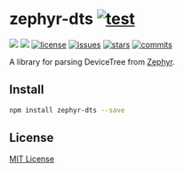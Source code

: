zephyr-dts [![test](https://github.com/xingrz/zephyr-dts/actions/workflows/test.yml/badge.svg)](https://github.com/xingrz/zephyr-dts/actions/workflows/test.yml)
==========

[![][npm-version]][npm-url] [![][npm-downloads]][npm-url] [![license][license-img]][license-url] [![issues][issues-img]][issues-url] [![stars][stars-img]][stars-url] [![commits][commits-img]][commits-url]

A library for parsing DeviceTree from [Zephyr](https://github.com/zephyrproject-rtos/zephyr).

## Install

```sh
npm install zephyr-dts --save
```

## License

[MIT License](LICENSE)

[npm-version]: https://img.shields.io/npm/v/zephyr-dts.svg?style=flat-square
[npm-downloads]: https://img.shields.io/npm/dm/zephyr-dts.svg?style=flat-square
[npm-url]: https://www.npmjs.org/package/zephyr-dts
[license-img]: https://img.shields.io/github/license/xingrz/zephyr-dts?style=flat-square
[license-url]: LICENSE
[issues-img]: https://img.shields.io/github/issues/xingrz/zephyr-dts?style=flat-square
[issues-url]: https://github.com/xingrz/zephyr-dts/issues
[stars-img]: https://img.shields.io/github/stars/xingrz/zephyr-dts?style=flat-square
[stars-url]: https://github.com/xingrz/zephyr-dts/stargazers
[commits-img]: https://img.shields.io/github/last-commit/xingrz/zephyr-dts?style=flat-square
[commits-url]: https://github.com/xingrz/zephyr-dts/commits/master
